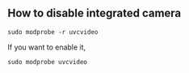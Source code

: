## How to disable integrated camera
```shell
sudo modprobe -r uvcvideo
```

If you want to enable it,
```shell
sudo modprobe uvcvideo
```
